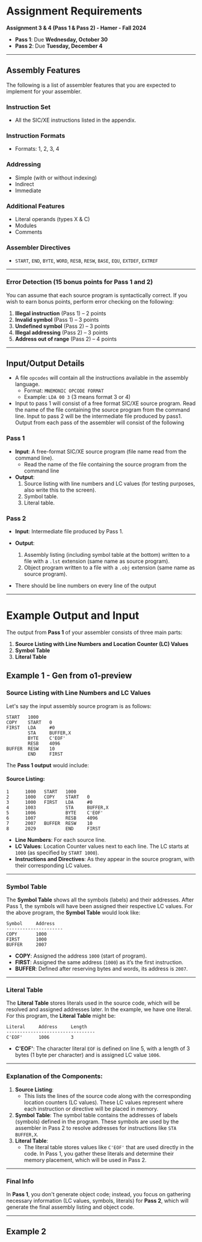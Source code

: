 # Assignment Requirements  
**Assignment 3 & 4 (Pass 1 & Pass 2) - Hamer - Fall 2024**  
- **Pass 1**: Due **Wednesday, October 30**  
- **Pass 2**: Due **Tuesday, December 4**  
---
## Assembly Features
The following is a list of assembler features that you are expected to implement for your assembler.
### Instruction Set
- All the SIC/XE instructions listed in the appendix.
### Instruction Formats
- Formats: 1, 2, 3, 4
### Addressing
- Simple (with or without indexing)
- Indirect
- Immediate
### Additional Features
- Literal operands (types X & C)
- Modules
- Comments
### Assembler Directives
- `START`, `END`, `BYTE`, `WORD`, `RESB`, `RESW`, `BASE`, `EQU`, `EXTDEF`, `EXTREF`
---
### Error Detection (15 bonus points for Pass 1 and 2)
You can assume that each source program is syntactically correct. If you wish to earn bonus points, perform error checking on the following:
1. **Illegal instruction** (Pass 1) – 2 points  
2. **Invalid symbol** (Pass 1) – 3 points  
3. **Undefined symbol** (Pass 2) – 3 points  
4. **Illegal addressing** (Pass 2) – 3 points  
5. **Address out of range** (Pass 2) – 4 points
---
## Input/Output Details
- A file `opcodes` will contain all the instructions available in the assembly language.  
	- Format: `MNEMONIC OPCODE FORMAT`  
	- Example: `LDA 00 3` (3 means format 3 or 4)
- Input to pass 1 will consist of a free format SIC/XE source program. Read the name of the file containing the source program from the command line. Input to pass 2 will be the intermediate file produced by pass1. Output from each pass of the assembler will consist of the following
### Pass 1  
- **Input**: A free-format SIC/XE source program (file name read from the command line).
	- Read the name of the file containing the source program from the command line
- **Output**:  
  1. Source listing with line numbers and LC values (for testing purposes, also write this to the screen).  
  2. Symbol table.  
  3. Literal table.
### Pass 2  
- **Input**: Intermediate file produced by Pass 1.  
- **Output**:  
  1. Assembly listing (including symbol table at the bottom) written to a file with a `.lst` extension (same name as source program).  
  2. Object program written to a file with a `.obj` extension (same name as source program).


- There should be line numbers on every line of the output

---
# Example Output and Input
The output from **Pass 1** of your assembler consists of three main parts:
1. **Source Listing with Line Numbers and Location Counter (LC) Values**
2. **Symbol Table**
3. **Literal Table**
## Example 1 - Gen from o1-preview
### Source Listing with Line Numbers and LC Values
Let's say the input assembly source program is as follows:
```assembly
START   1000
COPY    START   0
FIRST   LDA     #0
        STA     BUFFER,X
        BYTE    C'EOF'
        RESB    4096
BUFFER  RESW    10
        END     FIRST
```
The **Pass 1 output** would include:
#### Source Listing:
```assembly
1      1000   START   1000
2      1000   COPY    START   0
3      1000   FIRST   LDA     #0
4      1003           STA     BUFFER,X
5      1006           BYTE    C'EOF'
6      1007           RESB    4096
7      2007   BUFFER  RESW    10
8      2029           END     FIRST
```
- **Line Numbers**: For each source line.
- **LC Values**: Location Counter values next to each line. The LC starts at `1000` (as specified by `START 1000`).
- **Instructions and Directives**: As they appear in the source program, with their corresponding LC values.
---
### Symbol Table
The **Symbol Table** shows all the symbols (labels) and their addresses. After Pass 1, the symbols will have been assigned their respective LC values.
For the above program, the **Symbol Table** would look like:
```
Symbol     Address
---------------------
COPY       1000
FIRST      1000
BUFFER     2007
```
- **COPY**: Assigned the address `1000` (start of program).
- **FIRST**: Assigned the same address (`1000`) as it’s the first instruction.
- **BUFFER**: Defined after reserving bytes and words, its address is `2007`.
---
### Literal Table
The **Literal Table** stores literals used in the source code, which will be resolved and assigned addresses later. In the example, we have one literal.
For this program, the **Literal Table** might be:
```
Literal     Address     Length
---------------------------------
C'EOF'      1006        3
```
- **C'EOF'**: The character literal `EOF` is defined on line 5, with a length of 3 bytes (1 byte per character) and is assigned LC value `1006`.
---
### Explanation of the Components:
1. **Source Listing**:
   - This lists the lines of the source code along with the corresponding location counters (LC values). These LC values represent where each instruction or directive will be placed in memory.
2. **Symbol Table**: The symbol table contains the addresses of labels (symbols) defined in the program. These symbols are used by the assembler in Pass 2 to resolve addresses for instructions like `STA BUFFER,X`.
3. **Literal Table**:
   - The literal table stores values like `C'EOF'` that are used directly in the code. In Pass 1, you gather these literals and determine their memory placement, which will be used in Pass 2.

---
### Final Info
In **Pass 1**, you don't generate object code; instead, you focus on gathering necessary information (LC values, symbols, literals) for **Pass 2**, which will generate the final assembly listing and object code.

---
## Example 2